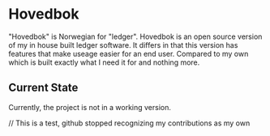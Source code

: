# Hovedbok

"Hovedbok" is Norwegian for "ledger". Hovedbok is an open source version of my in house built ledger software. It differs in that this version has features that make useage easier for an end user. Compared to my own which is built exactly what I need it for and nothing more.

## Current State

Currently, the project is not in a working version.

// This is a test, github stopped recognizing my contributions as my own